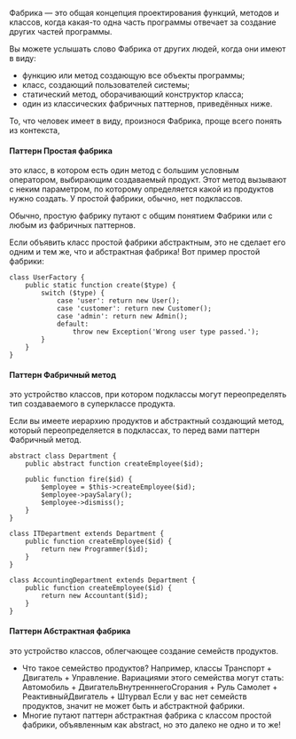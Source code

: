 Фабрика — это общая концепция проектирования функций, методов и классов, когда какая-то одна часть программы отвечает за создание других частей программы.

Вы можете услышать слово Фабрика от других людей, когда они имеют в виду:
- функцию или метод создающую все объекты программы;
- класс, создающий пользователей системы;
- статический метод, оборачивающий конструктор класса;
- один из классических фабричных паттернов, приведённых ниже.

То, что человек имеет в виду, произнося Фабрика, проще всего понять из контекста,


#### Паттерн Простая фабрика
это класс, в котором есть один метод с большим условным оператором, выбирающим создаваемый продукт. Этот метод вызывают с неким параметром, по которому определяется какой из продуктов нужно создать. У простой фабрики, обычно, нет подклассов.

Обычно, простую фабрику путают с общим понятием Фабрики или с любым из фабричных паттернов.

Если объявить класс простой фабрики абстрактным, это не сделает его одним и тем же, что и абстрактная фабрика!
Вот пример простой фабрики:

    class UserFactory {
        public static function create($type) {
            switch ($type) {
                case 'user': return new User();
                case 'customer': return new Customer();
                case 'admin': return new Admin();
                default:
                    throw new Exception('Wrong user type passed.');
            }
        }
    }

#### Паттерн Фабричный метод
это устройство классов, при котором подклассы могут переопределять тип создаваемого в суперклассе продукта.

Если вы имеете иерархию продуктов и абстрактный создающий метод, который переопределяется в подклассах, то перед вами паттерн Фабричный метод.

    abstract class Department {
        public abstract function createEmployee($id);
    
        public function fire($id) {
            $employee = $this->createEmployee($id);
            $employee->paySalary();
            $employee->dismiss();
        }
    }
    
    class ITDepartment extends Department {
        public function createEmployee($id) {
            return new Programmer($id);
        }
    }
    
    class AccountingDepartment extends Department {
        public function createEmployee($id) {
            return new Accountant($id);
        }
    }

#### Паттерн Абстрактная фабрика
это устройство классов, облегчающее создание семейств продуктов.
- Что такое семейство продуктов? Например, классы Транспорт + Двигатель + Управление. Вариациями этого семейства могут стать:
Автомобиль + ДвигательВнутренннегоСгорания + Руль
Самолет + РеактивныйДвигатель + Штурвал
Если у вас нет семейств продуктов, значит не может быть и абстрактной фабрики.
- Многие путают паттерн абстрактная фабрика с классом простой фабрики, объявленным как abstract, но это далеко не одно и то же!